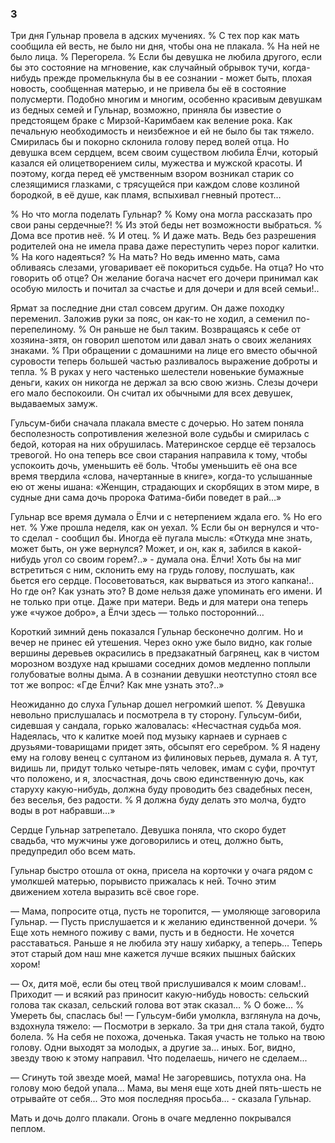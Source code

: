 ### 3

Три дня Гульнар провела в адских мучениях.
% С тех пор как мать сообщила ей весть, не было ни дня, чтобы она не плакала.
% На ней не было лица.
% Перегорела.
% Если бы девушка не любила другого, если бы это состояние на мгновение, как случайный обрывок тучи, когда-нибудь прежде промелькнула бы в ее сознании - может быть, плохая новость, сообщенная матерью, и не привела бы её в состояние полусмерти.
Подобно многим и многим, особенно красивым девушкам из бедных семей и Гульнар, возможно, приняла бы известие о предстоящем браке с Мирзой-Каримбаем как веление рока.
Как печальную необходимость и неизбежное и ей не было бы так тяжело.
Смирилась бы и покорно склонила голову перед волей отца.
Но девушка всем сердцем, всем своим существом любила Ёлчи, который казался ей олицетворением силы, мужества и мужской красоты.
И поэтому, когда перед её умственным взором возникал старик со слезящимися глазками, с трясущейся при каждом слове козлиной бородкой, в её душе, как пламя, вспыхивал гневный протест…

% Но что могла поделать Гульнар?
% Кому она могла рассказать про свои раны сердечные?!
% Из этой беды нет возможности выбраться.
% Дома все против неё.
% И отец.
% И даже мать.
Ведь без разрешения родителей она не имела права даже переступить через порог калитки.
% На кого надеяться?
% На мать?
Но ведь именно мать, сама обливаясь слезами, уговаривает её покориться судьбе.
На отца?
Но что говорить об отце?
Он желание богача насчет его дочери принимал как особую милость и почитал за счастье и для дочери и для всей семьи!..

Ярмат за последние дни стал совсем другим.
Он даже походку переменил.
Заложив руки за пояс, он как-то не ходил, а семенил по-перепелиному.
% Он раньше не был таким.
Возвращаясь к себе от хозяина-зятя, он говорил шепотом или давал знать о своих желаниях знаками.
% При обращении с домашними на лице его вместо обычной суровости теперь большей частью разливалось выражение доброты и тепла.
% В руках у него частенько шелестели новенькие бумажные деньги, каких он никогда не держал за всю свою жизнь.
Слезы дочери его мало беспокоили.
Он считал их обычными для всех девушек, выдаваемых замуж.

Гульсум-биби сначала плакала вместе с дочерью.
Но затем поняла бесполезность сопротивления железной воле судьбы и смирилась с бедой, которая на них обрушилась.
Материнское сердце её терзалось тревогой.
Но она теперь все свои старания направила к тому, чтобы успокоить дочь, уменьшить её боль.
Чтобы уменьшить её она все время твердила «слова, начертанные в книге», когда-то услышанные ею от жены ишана:
«Женщин, страдающих и скорбящих в этом мире, в судные дни сама дочь пророка Фатима-биби поведет в рай…»

Гульнар все время думала о Ёлчи и с нетерпением ждала его.
% Но его нет.
% Уже прошла неделя, как он уехал.
% Если бы он вернулся и что-то сделал - сообщил бы.
Иногда её пугала мысль:
«Откуда мне знать, может быть, он уже вернулся?
Может, и он, как я, забился в какой-нибудь угол со своим горем?..» - думала она.
Ёлчи!
Хоть бы на миг встретиться с ним, склонить ему на грудь голову, послушать, как бьется его сердце.
Посоветоваться, как вырваться из этого капкана!..
Но где он?
Как узнать это?
В доме нельзя даже упоминать его имени.
И не только при отце.
Даже при матери.
Ведь и для матери она теперь уже «чужое добро», а Ёлчи здесь — только посторонний…

Короткий зимний день показался Гульнар бесконечно долгим.
Но и вечер не принес ей утешения.
Через окно уже было видно, как голые вершины деревьев окрасились в предзакатный багрянец, как в чистом морозном воздухе над крышами соседних домов медленно поплыли голубоватые волны дыма.
А в сознании девушки неотступно стоял все тот же вопрос:
«Где Ёлчи?
Как мне узнать это?..»

Неожиданно до слуха Гульнар дошел негромкий шепот.
% Девушка невольно прислушалась и посмотрела в ту сторону.
Гульсум-биби, сидевшая у сандала, горько жаловалась:
«Несчастная судьба моя.
Надеялась, что к калитке моей под музыку карнаев и сурнаев с друзьями-товарищами придет зять, обсыпят его серебром.
% Я надену ему на голову венец с султаном из филиновых перьев, думала я.
А тут, видишь ли, придут только четыре-пять человек, имам с суфи, прочтут что положено, и я, злосчастная, дочь свою единственную дочь, как старуху какую-нибудь, должна буду проводить без свадебных песен, без веселья, без радости.
% Я должна буду делать это молча, будто воды в рот набравши…»

Сердце Гульнар затрепетало.
Девушка поняла, что скоро будет свадьба, что мужчины уже договорились и отец, должно быть, предупредил обо всем мать.

Гульнар быстро отошла от окна, присела на корточки у очага рядом с умолкшей матерью, порывисто прижалась к ней.
Точно этим движением хотела выразить всё свое горе.

— Мама, попросите отца, пусть не торопится, — умоляюще заговорила Гульнар.
— Пусть прислушается и к желанию единственной дочери.
% Еще хоть немного поживу с вами, пусть и в бедности.
Не хочется расставаться.
Раньше я не любила эту нашу хибарку, а теперь…
Теперь этот старый дом наш мне кажется лучше всяких пышных байских хором!

— Ох, дитя моё, если бы отец твой прислушивался к моим словам!..
Приходит — и всякий раз приносит какую-нибудь новость: сельский голова так сказал, сельский голова вот этак сказал…
% О боже...
% Умереть бы, спаслась бы!
— Гульсум-биби умолкла, взглянула на дочь, вздохнула тяжело: — Посмотри в зеркало.
За три дня стала такой, будто болела.
% На себя не похожа, доченька.
Такая участь не только на твою голову.
Одни выходят за молодых, а другие за… иных.
Бог, видно, звезду твою к этому направил.
Что поделаешь, ничего не сделаем...

— Сгинуть той звезде моей, мама!
Не загоревшись, потухла она.
На голову мою бедой упала…
Мама, вы меня еще хоть дней пять-шесть не отрывайте от себя...
Это моя последняя просьба… - сказала Гульнар.

Мать и дочь долго плакали.
Огонь в очаге медленно покрывался пеплом.
